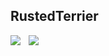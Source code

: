 ## RustedTerrier

<img align="left" src="https://github-readme-three.vercel.app/api?username=RustedTerrier&show_icons=true&theme=dark&hide_border=true" />

<img align="left" style="margin-left: 10px" src="https://github-readme-three.vercel.app/api/top-langs/?username=RustedTerrier&show_icons=true&theme=dark&hide_border=true" />
